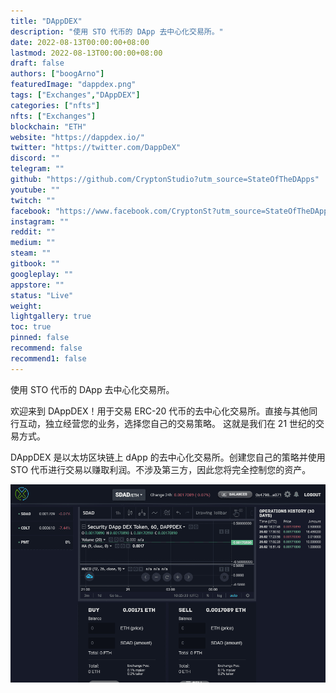 ```yaml
---
title: "DAppDEX"
description: "使用 STO 代币的 DApp 去中心化交易所。"
date: 2022-08-13T00:00:00+08:00
lastmod: 2022-08-13T00:00:00+08:00
draft: false
authors: ["boogArno"]
featuredImage: "dappdex.png"
tags: ["Exchanges","DAppDEX"]
categories: ["nfts"]
nfts: ["Exchanges"]
blockchain: "ETH"
website: "https://dappdex.io/"
twitter: "https://twitter.com/DappDeX"
discord: ""
telegram: ""
github: "https://github.com/CryptonStudio?utm_source=StateOfTheDApps"
youtube: ""
twitch: ""
facebook: "https://www.facebook.com/CryptonSt?utm_source=StateOfTheDApps"
instagram: ""
reddit: ""
medium: ""
steam: ""
gitbook: ""
googleplay: ""
appstore: ""
status: "Live"
weight: 
lightgallery: true
toc: true
pinned: false
recommend: false
recommend1: false
---
```

使用 STO 代币的 DApp 去中心化交易所。

欢迎来到 DAppDEX！用于交易 ERC-20 代币的去中心化交易所。直接与其他同行互动，独立经营您的业务，选择您自己的交易策略。
这就是我们在 21 世纪的交易方式。

DAppDEX 是以太坊区块链上 dApp 的去中心化交易所。创建您自己的策略并使用 STO 代币进行交易以赚取利润。不涉及第三方，因此您将完全控制您的资产。

![dappdex-dapp-exchanges-eth-image1_19d21125d5e7d19deca6be1c5a51d648](dappdex-dapp-exchanges-eth-image1_19d21125d5e7d19deca6be1c5a51d648.png)
